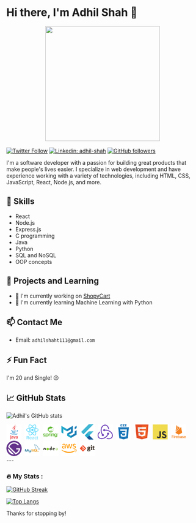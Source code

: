 # Hi there, I'm Adhil Shah 👋
<div id="header" align="center">
  <img src="https://media.giphy.com/media/gjrYDwbjnK8x36xZIO/giphy.gif" height = "300" width="300"/>
</div>

<!-- Social Media Badges -->

[![Twitter Follow](https://img.shields.io/twitter/follow/ShahDevp0?color=1DA1F2&label=Follow&logo=twitter&style=for-the-badge)](https://twitter.com/ShahDevp0) 
[![Linkedin: adhil-shah](https://img.shields.io/badge/-adhilshah-blue?style=for-the-badge&logo=Linkedin&logoColor=white&link=https://www.linkedin.com/in/adhil-shah-5643101b4/)](https://www.linkedin.com/in/adhil-shah-5643101b4/) 
[![GitHub followers](https://img.shields.io/github/followers/ADHIL007?logo=GitHub&style=for-the-badge)](https://github.com/ADHIL007)

<!-- Introduction -->



I'm a software developer with a passion for building great products that make people's lives easier. I specialize in web development and have experience working with a variety of technologies, including HTML, CSS, JavaScript, React, Node.js, and more.

<!-- Skills -->

## 🚀 Skills

- React
- Node.js
- Express.js
- C programming
- Java
- Python
- SQL and NoSQL
- OOP concepts

<!-- Projects and Learning -->

## 🔭 Projects and Learning

- 🔭 I'm currently working on [ShopyCart](https://github.com/ADHIL007/ShopyCart)
- 🌱 I'm currently learning Machine Learning with Python

<!-- Contact Me -->

## 📫 Contact Me

- Email: `adhilshaht111@gmail.com`

<!-- Fun Fact -->

## ⚡ Fun Fact

I'm 20 and Single! 😉

<!-- GitHub Stats -->

## 📈 GitHub Stats

![Adhil's GitHub stats](https://github-readme-stats.vercel.app/api?username=ADHIL007&show_icons=true&theme=radical)
<div>
  <img src="https://github.com/devicons/devicon/blob/master/icons/java/java-original-wordmark.svg" title="Java" alt="Java" width="40" height="40"/>&nbsp;
  <img src="https://github.com/devicons/devicon/blob/master/icons/react/react-original-wordmark.svg" title="React" alt="React" width="40" height="40"/>&nbsp;
  <img src="https://github.com/devicons/devicon/blob/master/icons/spring/spring-original-wordmark.svg" title="Spring" alt="Spring" width="40" height="40"/>&nbsp;
  <img src="https://github.com/devicons/devicon/blob/master/icons/materialui/materialui-original.svg" title="Material UI" alt="Material UI" width="40" height="40"/>&nbsp;
  <img src="https://github.com/devicons/devicon/blob/master/icons/flutter/flutter-original.svg" title="Flutter" alt="Flutter" width="40" height="40"/>&nbsp;
  <img src="https://github.com/devicons/devicon/blob/master/icons/redux/redux-original.svg" title="Redux" alt="Redux " width="40" height="40"/>&nbsp;
  <img src="https://github.com/devicons/devicon/blob/master/icons/css3/css3-plain-wordmark.svg"  title="CSS3" alt="CSS" width="40" height="40"/>&nbsp;
  <img src="https://github.com/devicons/devicon/blob/master/icons/html5/html5-original.svg" title="HTML5" alt="HTML" width="40" height="40"/>&nbsp;
  <img src="https://github.com/devicons/devicon/blob/master/icons/javascript/javascript-original.svg" title="JavaScript" alt="JavaScript" width="40" height="40"/>&nbsp;
  <img src="https://github.com/devicons/devicon/blob/master/icons/firebase/firebase-plain-wordmark.svg" title="Firebase" alt="Firebase" width="40" height="40"/>&nbsp;
  <img src="https://github.com/devicons/devicon/blob/master/icons/gatsby/gatsby-original.svg" title="Gatsby"  alt="Gatsby" width="40" height="40"/>&nbsp;
  <img src="https://github.com/devicons/devicon/blob/master/icons/mysql/mysql-original-wordmark.svg" title="MySQL"  alt="MySQL" width="40" height="40"/>&nbsp;
  <img src="https://github.com/devicons/devicon/blob/master/icons/nodejs/nodejs-original-wordmark.svg" title="NodeJS" alt="NodeJS" width="40" height="40"/>&nbsp;
 <img src="https://github.com/devicons/devicon/blob/master/icons/amazonwebservices/amazonwebservices-plain-wordmark.svg" title="AWS" alt="AWS" width="40" height="40"/>&nbsp;
  <img src="https://github.com/devicons/devicon/blob/master/icons/git/git-original-wordmark.svg" title="Git" **alt="Git" width="40" height="40"/>
</div>
---


### :fire: My Stats :
[![GitHub Streak](http://github-readme-streak-stats.herokuapp.com?user=ADHIL007&theme=dark&background=000000)](https://git.io/streak-stats)

[![Top Langs](https://github-readme-stats.vercel.app/api/top-langs/?username=ADHIL007&layout=compact&theme=vision-friendly-dark)](https://github.com/anuraghazra/github-readme-stats)

Thanks for stopping by!
